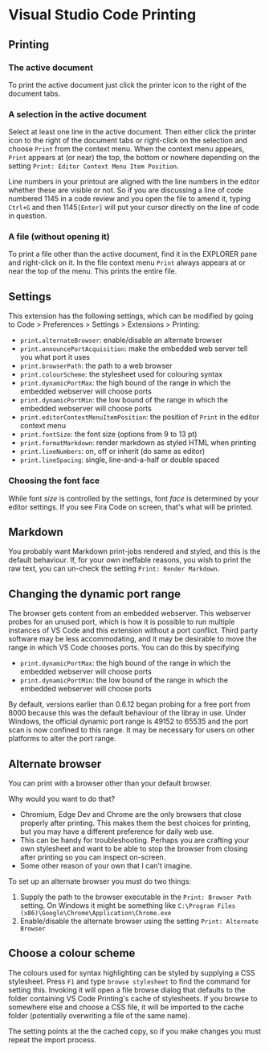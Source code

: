# Visual Studio Code Printing

## Printing
### The active document
To print the active document just click the printer icon to the right of the document tabs.

### A selection in the active document
Select at least one line in the active document. Then either click the printer icon to the right of the document tabs or right-click on the selection and choose `Print` from the context menu. When the context menu appears, `Print` appears at (or near) the top, the bottom or nowhere depending on the setting `Print: Editor Context Menu Item Position`.

Line numbers in your printout are aligned with the line numbers in the editor whether these are visible or not. So if you are discussing a line of code numbered 1145 in a code review and you open the file to amend it, typing `Ctrl+G` and then 1145`[Enter]` will put your cursor directly on the line of code in question.

### A file (without opening it)
To print a file other than the active document, find it in the EXPLORER pane and right-click on it. In the file context menu `Print` always appears at or near the top of the menu. This prints the entire file.

## Settings
This extension has the following settings, which can be modified by going to Code > Preferences > Settings > Extensions > Printing:

* `print.alternateBrowser`: enable/disable an alternate browser
* `print.announcePortAcquisition`: make the embedded web server tell you what port it uses
* `print.browserPath`: the path to a web browser
* `print.colourScheme`: the stylesheet used for colouring syntax
* `print.dynamicPortMax`: the high bound of the range in which the embedded webserver will choose ports 
* `print.dynamicPortMin`: the low bound of the range in which the embedded webserver will choose ports
* `print.editorContextMenuItemPosition`: the position of `Print` in the editor context menu
* `print.fontSize`: the font size (options from 9 to 13 pt)
* `print.formatMarkdown`: render markdown as styled HTML when printing
* `print.lineNumbers`: on, off or inherit (do same as editor)
* `print.lineSpacing`: single, line-and-a-half or double spaced

### Choosing the font face
While font _size_ is controlled by the settings, font _face_ is determined by your editor settings. If you see Fira Code on screen, that's what will be printed.

## Markdown
You probably want Markdown print-jobs rendered and styled, and this is the default behaviour. If, for your own ineffable reasons, you wish to print the raw text, you can un-check the setting `Print: Render Markdown`.

## Changing the dynamic port range
The browser gets content from an embedded webserver. This webserver probes for an unused port, which is how it is possible to run multiple instances of VS Code and this extension without a port conflict. Third party software may be less accommodating, and it may be desirable to move the range in which VS Code chooses ports. You can do this by specifying 
* `print.dynamicPortMax`: the high bound of the range in which the embedded webserver will choose ports 
* `print.dynamicPortMin`: the low bound of the range in which the embedded webserver will choose ports

By default, versions earlier than 0.6.12 began probing for a free port from 8000 because this was the default behaviour of the libray 
in use. Under Windows, the official dynamic port range is 49152 to 65535 and the port scan is now confined to this range. It may be necessary for users on other platforms to alter the port range.

## Alternate browser
You can print with a browser other than your default browser.

Why would you want to do that?
* Chromium, Edge Dev and Chrome are the only browsers that close properly after printing. This makes them the best choices for printing, but you may have a different preference for daily web use.
* This can be handy for troubleshooting. Perhaps you are crafting your own stylesheet and want to be able to stop the browser from closing after printing so you can inspect on-screen.
* Some other reason of your own that I can't imagine.

To set up an alternate browser you must do two things:
1. Supply the path to the browser executable in the `Print: Browser Path` setting. On Windows it might be something like `C:\Program Files (x86)\Google\Chrome\Application\Chrome.exe`
1. Enable/disable the alternate browser using the setting `Print: Alternate Browser`

## Choose a colour scheme
The colours used for syntax highlighting can be styled by supplying a CSS stylesheet. Press `F1` and type `browse stylesheet` to find the command for setting this. Invoking it will open a file browse dialog that defaults to the folder containing VS Code Printing's cache of stylesheets. If you browse to somewhere else and choose a CSS file, it will be imported to the cache folder (potentially overwriting a file of the same name).

 The setting points at the the cached copy, so if you make changes you must repeat the import process.
